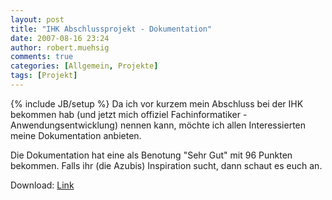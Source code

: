 ```yaml
---
layout: post
title: "IHK Abschlussprojekt - Dokumentation"
date: 2007-08-16 23:24
author: robert.muehsig
comments: true
categories: [Allgemein, Projekte]
tags: [Projekt]
---
```

{% include JB/setup %}
Da ich vor kurzem mein Abschluss bei der IHK bekommen hab (und jetzt mich offiziel Fachinformatiker - Anwendungsentwicklung) nennen kann, möchte ich allen Interessierten meine Dokumentation anbieten.

Die Dokumentation hat eine als Benotung "Sehr Gut" mit 96 Punkten bekommen. Falls ihr (die Azubis) Inspiration sucht, dann schaut es euch an.

Download: <a href="http://{{BASE_PATH}}/assets/files/rmu_projektdoku.pdf">Link</a>

